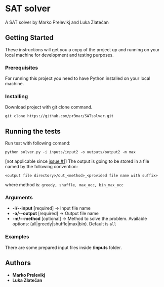 # SAT solver

A SAT solver by Marko Prelevikj and Luka Zlatečan

## Getting Started

These instructions will get you a copy of the project up and running on your local machine for development and testing purposes.

### Prerequisites

For running this project you need to have Python installed on your local machine.

### Installing

Download project with git clone command.

```
git clone https://github.com/pr3mar/SATsolver.git
```

## Running the tests

Run test with following comand:

```
python solver.py -i inputs/input2 -o outputs/output2 -m max
```
[not applicable since [issue #1](https://github.com/pr3mar/SATsolver/issues/1)] The output is going to be stored in a file named by the following convention:
```
<output file directory>/out_<method>_<provided file name with suffix>
```
where method is: 
`greedy, shuffle, max_occ, bin_max_occ`
### Arguments

* **-i/--input** [required] -> Input file name
* **-o/--output** [required] -> Output file name
* **-m/--method** [optional] -> Method to solve the problem. Available options: (all|greedy|shuffle|max|bin). Default is `all`

### Examples

There are some prepared input files inside **/inputs** folder.

## Authors

* **Marko Prelevikj**
* **Luka Zlatečan**